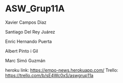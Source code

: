 # ASW_Grup11A

Xavier Campos Diaz

Santiago Del Rey Juárez

Enric Hernando Puerta

Albert Pinto i Gil

Marc Simó Guzmán

heroku link: https://empo-news.herokuapp.com/
Trello: https://trello.com/b/sE4Wc0xS/aswgrup11a
